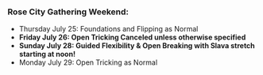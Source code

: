 <!-- ~~### Loopkicks Gathering Weekend:~~

- ~~Thursday July 18: Foundations and Flipping as Normal~~
- ~~Friday July 19: Open Tricking 7-9 with Jeremy & Slava!~~
- ~~**Sunday July 21: Guided Flexibility & Open Breaking Canceled unless otherwise specified**~~
- ~~Monday July 22: Open Tricking as Normal~~ -->

### Rose City Gathering Weekend:

- Thursday July 25: Foundations and Flipping as Normal
- **Friday July 26: Open Tricking Canceled unless otherwise specified**
- **Sunday July 28: Guided Flexibility & Open Breaking with Slava stretch starting at noon!**
- Monday July 29: Open Tricking as Normal
